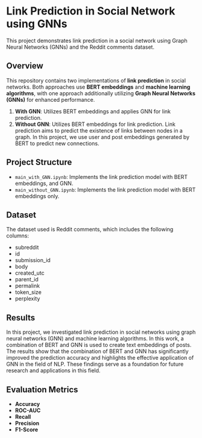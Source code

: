 # Link Prediction in Social Network using GNNs
This project demonstrates link prediction in a social network using Graph Neural Networks (GNNs) and the Reddit comments dataset.

## Overview
This repository contains two implementations of **link prediction** in social networks. Both approaches use **BERT embeddings** and **machine learning algorithms**, with one approach additionally utilizing **Graph Neural Networks (GNNs)** for enhanced performance.
1. **With GNN**: Utilizes BERT embeddings and applies GNN for link prediction.
2. **Without GNN**: Utilizes BERT embeddings for link prediction.
Link prediction aims to predict the existence of links between nodes in a graph. In this project, we use user and post embeddings generated by BERT to predict new connections.

## Project Structure
- `main_with_GNN.ipynb`: Implements the link prediction model with BERT embeddings, and GNN.
- `main_without_GNN.ipynb`: Implements the link prediction model with BERT embeddings only.

## Dataset
The dataset used is Reddit comments, which includes the following columns:
- subreddit
- id
- submission_id
- body
- created_utc
- parent_id
- permalink
- token_size
- perplexity

## Results
In this project, we investigated link prediction in social networks using graph neural networks (GNN) and machine learning algorithms. In this work, a combination of BERT and GNN is used to create text embeddings of posts. The results show that the combination of BERT and GNN has significantly improved the prediction accuracy and highlights the effective application of GNN in the field of NLP. These findings serve as a foundation for future research and applications in this field.

## Evaluation Metrics
- **Accuracy**
- **ROC-AUC**
- **Recall**
- **Precision**
- **F1-Score**



